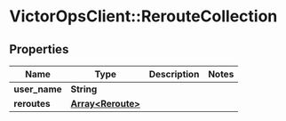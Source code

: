 # VictorOpsClient::RerouteCollection

## Properties

| Name          | Type                                   | Description | Notes |
| ------------- | -------------------------------------- | ----------- | ----- |
| **user_name** | **String**                             |             |
| **reroutes**  | [**Array&lt;Reroute&gt;**](Reroute.md) |             |
